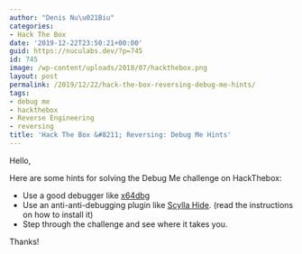 ```yaml
---
author: "Denis Nu\u021Biu"
categories:
- Hack The Box
date: '2019-12-22T23:50:21+00:00'
guid: https://nuculabs.dev/?p=745
id: 745
image: /wp-content/uploads/2018/07/hackthebox.png
layout: post
permalink: /2019/12/22/hack-the-box-reversing-debug-me-hints/
tags:
- debug me
- hackthebox
- Reverse Engineering
- reversing
title: 'Hack The Box &#8211; Reversing: Debug Me Hints'
---
```

Hello,


Here are some hints for solving the Debug Me challenge on HackThebox:


- Use a good debugger like [x64dbg](https://x64dbg.com/#start)
- Use an anti-anti-debugging plugin like [Scylla Hide](https://github.com/x64dbg/ScyllaHide). (read the instructions on how to install it)
- Step through the challenge and see where it takes you.


Thanks!